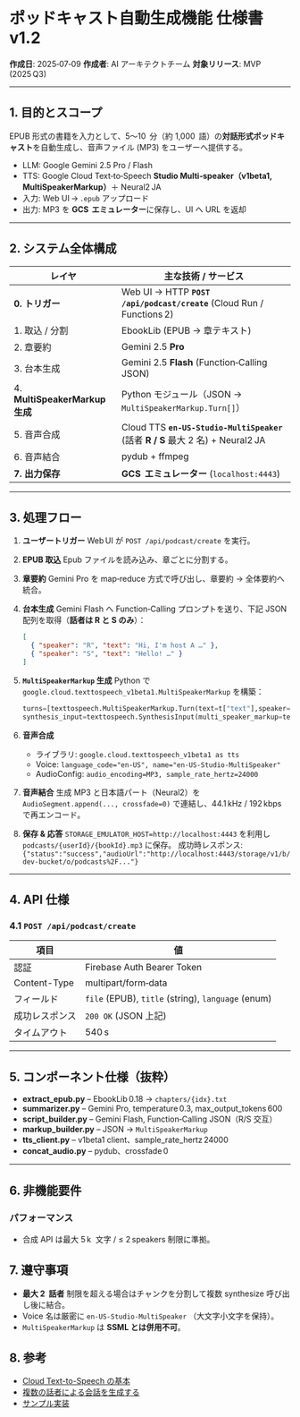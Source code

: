 # ポッドキャスト自動生成機能 仕様書 v1.2

**作成日**: 2025‑07‑09
**作成者**: AI アーキテクトチーム
**対象リリース**: MVP (2025 Q3)

---

## 1. 目的とスコープ

EPUB 形式の書籍を入力として、5〜10  分（約 1,000  語）の**対話形式ポッドキャスト**を自動生成し、音声ファイル (MP3) をユーザーへ提供する。

- LLM: Google Gemini 2.5 Pro / Flash
- TTS: Google Cloud Text‑to‑Speech **Studio Multi‑speaker（v1beta1, MultiSpeakerMarkup）**＋ Neural2 JA
- 入力: Web UI → `.epub` アップロード
- 出力: MP3 を **GCS  エミュレーター**に保存し、UI へ URL を返却

---

## 2. システム全体構成

| レイヤ                         | 主な技術 / サービス                                                               |
| ------------------------------ | --------------------------------------------------------------------------------- |
| **0. トリガー**                | Web UI → HTTP **`POST /api/podcast/create`** (Cloud Run / Functions 2)            |
| 1. 取込 / 分割                 | EbookLib (EPUB → 章テキスト)                                                      |
| 2. 章要約                      | Gemini 2.5 **Pro**                                                                |
| 3. 台本生成                    | Gemini 2.5 **Flash** (Function‑Calling JSON)                                      |
| 4. **MultiSpeakerMarkup 生成** | Python モジュール（JSON → `MultiSpeakerMarkup.Turn[]`）                           |
| 5. 音声合成                    | Cloud TTS **`en‑US‑Studio‑MultiSpeaker`** (話者 **R / S** 最大 2 名) + Neural2 JA |
| 6. 音声結合                    | pydub + ffmpeg                                                                    |
| **7. 出力保存**                | **GCS  エミュレーター** (`localhost:4443`)                                        |

---

## 3. 処理フロー

1. **ユーザートリガー**
   Web UI が `POST /api/podcast/create` を実行。
2. **EPUB 取込**
   Epub ファイルを読み込み、章ごとに分割する。
3. **章要約**
   Gemini Pro を map‑reduce 方式で呼び出し、章要約 → 全体要約へ統合。
4. **台本生成**
   Gemini Flash へ Function‑Calling プロンプトを送り、下記 JSON 配列を取得（**話者は R と S のみ**）：

   ```json
   [
     { "speaker": "R", "text": "Hi, I'm host A …" },
     { "speaker": "S", "text": "Hello! …" }
   ]
   ```

5. **`MultiSpeakerMarkup` 生成**
   Python で `google.cloud.texttospeech_v1beta1.MultiSpeakerMarkup` を構築：

   ```python
   turns=[texttospeech.MultiSpeakerMarkup.Turn(text=t["text"],speaker=t["speaker"]) for t in script]
   synthesis_input=texttospeech.SynthesisInput(multi_speaker_markup=texttospeech.MultiSpeakerMarkup(turns=turns))
   ```

6. **音声合成**

   - ライブラリ: `google.cloud.texttospeech_v1beta1 as tts`
   - Voice: `language_code="en-US", name="en-US-Studio-MultiSpeaker"`
   - AudioConfig: `audio_encoding=MP3, sample_rate_hertz=24000`

7. **音声結合**
   生成 MP3 と日本語パート（Neural2）を `AudioSegment.append(..., crossfade=0)` で連結し、44.1 kHz / 192 kbps で再エンコード。
8. **保存 & 応答**
   `STORAGE_EMULATOR_HOST=http://localhost:4443` を利用し `podcasts/{userId}/{bookId}.mp3` に保存。
   成功時レスポンス: `{"status":"success","audioUrl":"http://localhost:4443/storage/v1/b/dev-bucket/o/podcasts%2F..."}`

---

## 4. API 仕様

### 4.1 `POST /api/podcast/create`

| 項目           | 値                                                 |
| -------------- | -------------------------------------------------- |
| 認証           | Firebase Auth Bearer Token                         |
| Content-Type   | multipart/form‑data                                |
| フィールド     | `file` (EPUB), `title` (string), `language` (enum) |
| 成功レスポンス | `200 OK` (JSON 上記)                               |
| タイムアウト   | 540 s                                              |

---

## 5. コンポーネント仕様（抜粋）

- **extract_epub.py** – EbookLib 0.18 → `chapters/{idx}.txt`
- **summarizer.py** – Gemini Pro, temperature 0.3, max_output_tokens 600
- **script_builder.py** – Gemini Flash, Function‑Calling JSON（R/S 交互）
- **markup_builder.py** – JSON → `MultiSpeakerMarkup`
- **tts_client.py** – v1beta1 client、sample_rate_hertz 24000
- **concat_audio.py** – pydub、crossfade 0

---

## 6. 非機能要件

### パフォーマンス

- 合成 API は最大 5 k  文字 / ≤ 2 speakers 制限に準拠。

## 7. 遵守事項

- **最大 2  話者** 制限を超える場合はチャンクを分割して複数 synthesize 呼び出し後に結合。
- Voice 名は厳密に `en-US-Studio-MultiSpeaker` （大文字小文字を保持）。
- `MultiSpeakerMarkup` は **SSML とは併用不可**。

## 8. 参考

- [Cloud Text-to-Speech の基本](https://cloud.google.com/text-to-speech/docs/basics?hl=ja)
- [複数の話者による会話を生成する](https://cloud.google.com/text-to-speech/docs/create-dialogue-with-multispeakers?hl=ja)
- [サンプル実装](https://github.com/coji/tts-test)
